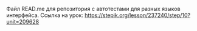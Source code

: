 Файл READ.me для репозитория с автотестами для разных языков интерфейса.
Ссылка на урок: https://stepik.org/lesson/237240/step/10?unit=209628
